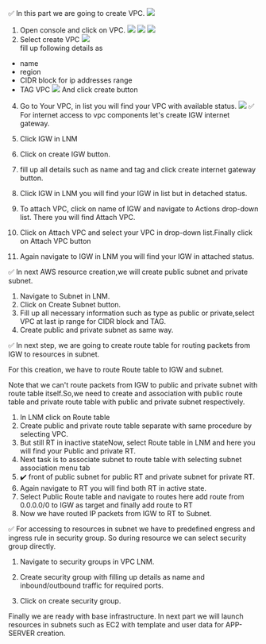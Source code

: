 ✅ In this part we are going to create VPC.
![](https://github.com/smitwaman/project-1/blob/main/images/VPC/1.png)

1. Open console and click on VPC.
![](https://github.com/smitwaman/project-1/blob/main/images/VPC/2.png)
![](https://github.com/smitwaman/project-1/blob/main/images/VPC/3.png)
![](https://github.com/smitwaman/project-1/blob/main/images/VPC/4.png)
3. Select create VPC
 ![](https://github.com/smitwaman/project-1/blob/main/images/VPC/5.png)  
fill up following details as 
- name 
- region
- CIDR block for ip addresses range
- TAG VPC
![](https://github.com/smitwaman/project-1/blob/main/images/VPC/6.png)
And click create button 

4. Go to Your VPC, in list you will find your VPC with available status.
![](https://github.com/smitwaman/project-1/blob/main/images/VPC/7.png)
✅ For internet access to vpc components let's create IGW internet gateway.

1. Click IGW in LNM
2. Click on create IGW button.
3. fill up all details such as name and tag and click create internet gateway button.
4. Click IGW in LNM you will find your IGW in list but in detached status.
5. To attach VPC, click on name of IGW and navigate to Actions drop-down list. There you will find Attach VPC.
6. Click on Attach VPC and select your VPC in drop-down list.Finally click on Attach VPC button
7. Again navigate to IGW in LNM you will find your IGW in attached status.

✅ In next AWS resource creation,we will create public subnet and private subnet.

1. Navigate to Subnet in LNM.
2. Click on Create Subnet button.
3. Fill up all necessary information such as type as public or private,select VPC at last ip range for CIDR block and TAG.
4. Create public and private subnet as same way.

✅ In next step, we are going to create route table for routing packets from IGW to resources in subnet.

For this creation, we have to route Route table to IGW and subnet.

Note that we can't route packets from IGW to public and private subnet with route table itself.So,we need to create and association with public route table and private route table with public and private subnet respectively.

1. In LNM click on Route table
2. Create public and private route table separate with same procedure by selecting VPC.
3. But still RT in inactive stateNow, select Route table in LNM and here you will find your Public and private RT.
4. Next task is to associate subnet to route table with selecting subnet association menu tab
5. ✔️ front of public subnet for public RT and private subnet for private RT.
6. Again navigate to RT you will find both RT in active state.
7. Select Public Route table and navigate to routes here add route from 0.0.0.0/0 to IGW as target and finally add route to RT
8. Now we have routed IP packets from IGW to RT to Subnet.


✅ For accessing to resources in subnet we have to predefined engress and ingress rule in security group. So during resource we can select security group directly.

1. Navigate to security groups in VPC LNM.

2. Create security group with filling up details as name and inbound/outbound traffic for required ports.

3. Click on create security group.



Finally we are ready with base infrastructure. In next part we will launch resources in subnets such as EC2 with template and user data for APP-SERVER creation.







